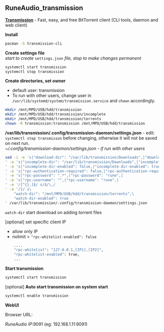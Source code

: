 RuneAudio_transmission
---

[**Transmission**](https://transmissionbt.com/) - Fast, easy, and free BitTorrent client (CLI tools, daemon and web client)  

**Install**  
```sh
pacman -S transmission-cli
```

**Create settings file**  
_start to create_ `settings.json` _file, stop to make changes permanent_
```sh
systemctl start transmission
systemctl stop transmission
```

**Create directories, set owner**  
- default user: transmission   
- To run with other users, change user in `/usr/lib/systemd/system/transmission.service` and `chown` accordingly.
```sh
mkdir /mnt/MPD/USB/hdd/transmission
mkdir /mnt/MPD/USB/hdd/transmission/incomplete
mkdir /mnt/MPD/USB/hdd/transmission/torrents
chown -R transmission:transmission /mnt/MPD/USB/hdd/transmission
```

**/var/lib/transmission/.config/transmission-daemon/settings.json** - edit:  
`systemctl stop transmisson` before changing, otherwise it will not be saved on next run.  
_~/.config/transmission-daemon/settings.json - if run with other users_  
 
```sh
sed -i -e 's|"download-dir": "/var/lib/transmission/Downloads",|"download-dir": "/mnt/MPD/USB/hdd/transmission",|
' -e 's|"incomplete-dir": "/var/lib/transmission/Downloads",|"incomplete-dir": "/mnt/MPD/USB/hdd/transmission/incomplete",|
' -e 's|"incomplete-dir-enabled": false,|"incomplete-dir-enabled": true,|
' -e 's|"rpc-authentication-required": false,|"rpc-authentication-required": true,|
' -e 's|"rpc-password": ".*",|"rpc-password": "rune",|
' -e 's|"rpc-username": "",|"rpc-username": "rune",|
' -e '/[^{},]$/ s/$/\,/
' -e '/}/ i\
    "watch-dir": "/mnt/MPD/USB/hdd/transmission/torrents",\
    "watch-dir-enabled": true
' /var/lib/transmission/.config/transmission-daemon/settings.json
```
`watch-dir` start download on adding torrent files  

[optional] set specific client IP  
- allow only IP
- nolimit > `"rpc-whitelist-enabled": false`
```sh
    ....
    "rpc-whitelist": "127.0.0.1,[IP1],[IP2]",
    "rpc-whitelist-enabled": true,
    ...
```

**Start transmission**  
```sh
systemctl start transmission
```

[optional] **Auto start transmission on system start**  
```sh
systemctl enable transmission
```

**WebUI**  
  
Browser URL:  
  
_RuneAudio IP_:9091 (eg: 192.168.1.11:9091)  
